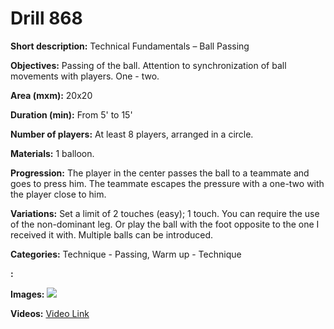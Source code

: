# Drill 868

**Short description:**
Technical Fundamentals – Ball Passing

**Objectives:**
Passing of the ball. Attention to synchronization of ball movements with players. One - two.

**Area (mxm):**
20x20

**Duration (min):**
From 5' to 15'

**Number of players:**
At least 8 players, arranged in a circle.

**Materials:**
1 balloon.

**Progression:**
The player in the center passes the ball to a teammate and goes to press him. The teammate escapes the pressure with a one-two with the player close to him.

**Variations:**
Set a limit of 2 touches (easy); 1 touch. You can require the use of the non-dominant leg. Or play the ball with the foot opposite to the one I received it with. Multiple balls can be introduced.

**Categories:**
Technique - Passing, Warm up - Technique

**:**


**Images:**
![](https://www.coachingfutsal.com/\images\83ce7b26e85c987d432fb7374ce89777650065c18c2f82fb004816e9dc08121ece66b647d9ac448fed6ac1600abf1df6f67c78cea809873b7a8531f3cbc7eddd50640ac6dce79.jpg)

**Videos:**
[Video Link](https://www.youtube.com/embed/6-3e-y7q49o)

